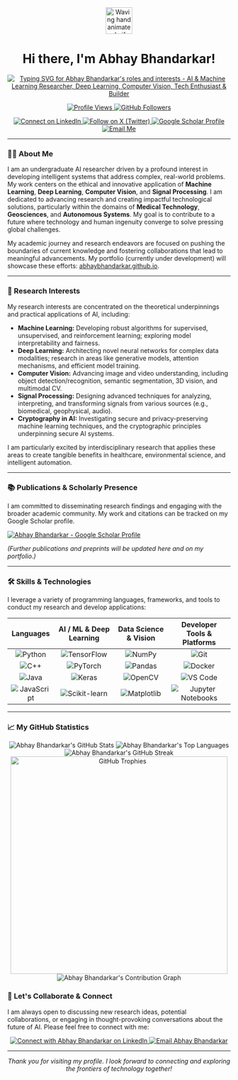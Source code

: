 <div align="center">
  <a href="https://github.com/AbhayBhandarkar">
    <img src="https://media.giphy.com/media/hvRJCLFzcasrR4ia7z/giphy.gif" width="60px" alt="Waving hand animated gif"/>
  </a>
  <h1>
    Hi there, I'm Abhay Bhandarkar!
  </h1>
  <a href="https://github.com/AbhayBhandarkar" target="_blank" rel="noopener noreferrer">
    <img src="https://readme-typing-svg.demolab.com?font=Inter&weight=700&size=24&duration=3500&pause=1200&color=0D6EFD&center=true&vCenter=true&width=550&lines=AI+%26+Machine+Learning+Researcher;Deep+Learning;Computer+Vision;Tech+Enthusiast+%26+Builder" alt="Typing SVG for Abhay Bhandarkar's roles and interests - AI & Machine Learning Researcher, Deep Learning, Computer Vision, Tech Enthusiast & Builder" />
  </a>
  <br>
  <p>
    <a href="https://github.com/AbhayBhandarkar">
      <img src="https://komarev.com/ghpvc/?username=AbhayBhandarkar&style=flat-square&color=0D6EFD&label=PROFILE+VIEWS" alt="Profile Views"/>
    </a>
    <a href="https://github.com/AbhayBhandarkar?tab=followers">
      <img src="https://img.shields.io/github/followers/AbhayBhandarkar?style=flat-square&logo=github&label=Followers&color=17A2B8" alt="GitHub Followers"/>
    </a>
  </p>
  <div>
    <a href="https://linkedin.com/in/AbhayBhandarkar" target="_blank" rel="noopener noreferrer">
      <img src="https://img.shields.io/badge/LinkedIn-0077B5?style=flat-square&logo=linkedin&logoColor=white" alt="Connect on LinkedIn"/>
    </a>
    <a href="https://x.com/BhandarkarAbhay" target="_blank" rel="noopener noreferrer">
      <img src="https://img.shields.io/badge/-%20X%20(Twitter)-000000?style=flat-square&logo=x&logoColor=white" alt="Follow on X (Twitter)"/>
    </a>
    <a href="https://scholar.google.com/citations?user=hFilxmsAAAAJ&hl=en" target="_blank" rel="noopener noreferrer">
      <img src="https://img.shields.io/badge/Google_Scholar-4285F4?style=flat-square&logo=googlescholar&logoColor=white" alt="Google Scholar Profile"/>
    </a>
    <a href="mailto:abhaybhandarkar@gmail.com">
      <img src="https://img.shields.io/badge/Email_Me-D14836?style=flat-square&logo=gmail&logoColor=white" alt="Email Me"/>
    </a>
  </div>
</div>

---

### 👨‍🔬 About Me

I am an undergraduate AI researcher driven by a profound interest in developing intelligent systems that address complex, real-world problems. My work centers on the ethical and innovative application of **Machine Learning**, **Deep Learning**, **Computer Vision**, and **Signal Processing**. I am dedicated to advancing research and creating impactful technological solutions, particularly within the domains of **Medical Technology**, **Geosciences**, and **Autonomous Systems**. My goal is to contribute to a future where technology and human ingenuity converge to solve pressing global challenges.

My academic journey and research endeavors are focused on pushing the boundaries of current knowledge and fostering collaborations that lead to meaningful advancements. My portfolio (currently under development) will showcase these efforts: [abhaybhandarkar.github.io](https://abhaybhandarkar.github.io).

---

### 🔬 Research Interests

My research interests are concentrated on the theoretical underpinnings and practical applications of AI, including:

* **Machine Learning:** Developing robust algorithms for supervised, unsupervised, and reinforcement learning; exploring model interpretability and fairness.
* **Deep Learning:** Architecting novel neural networks for complex data modalities; research in areas like generative models, attention mechanisms, and efficient model training.
* **Computer Vision:** Advancing image and video understanding, including object detection/recognition, semantic segmentation, 3D vision, and multimodal CV.
* **Signal Processing:** Designing advanced techniques for analyzing, interpreting, and transforming signals from various sources (e.g., biomedical, geophysical, audio).
* **Cryptography in AI:** Investigating secure and privacy-preserving machine learning techniques, and the cryptographic principles underpinning secure AI systems.

I am particularly excited by interdisciplinary research that applies these areas to create tangible benefits in healthcare, environmental science, and intelligent automation.

---

### 📚 Publications & Scholarly Presence

I am committed to disseminating research findings and engaging with the broader academic community. My work and citations can be tracked on my Google Scholar profile.

<p align="left">
  <a href="https://scholar.google.com/citations?user=hFilxmsAAAAJ&hl=en" target="_blank" rel="noopener noreferrer">
    <img src="https://img.shields.io/badge/Google_Scholar-Abhay_Bhandarkar-4285F4?style=for-the-badge&logo=googlescholar&logoColor=white" alt="Abhay Bhandarkar - Google Scholar Profile"/>
  </a>
</p>

*(Further publications and preprints will be updated here and on my portfolio.)*

---

### 🛠️ Skills & Technologies

I leverage a variety of programming languages, frameworks, and tools to conduct my research and develop applications:

<div align="center">

| Languages                                                                                                                                                                 | AI / ML & Deep Learning                                                                                                                                                                   | Data Science & Vision                                                                                                                                                                     | Developer Tools & Platforms                                                                                                                                                             |
| :------------------------------------------------------------------------------------------------------------------------------------------------------------------------: | :--------------------------------------------------------------------------------------------------------------------------------------------------------------------------------------: | :--------------------------------------------------------------------------------------------------------------------------------------------------------------------------------------: | :--------------------------------------------------------------------------------------------------------------------------------------------------------------------------------------: |
| <img src="https://img.shields.io/badge/Python-3776AB?style=flat-square&logo=python&logoColor=white" alt="Python"/>                                                         | <img src="https://img.shields.io/badge/TensorFlow-FF6F00?style=flat-square&logo=tensorflow&logoColor=white" alt="TensorFlow"/>                                                       | <img src="https://img.shields.io/badge/NumPy-013243?style=flat-square&logo=numpy&logoColor=white" alt="NumPy"/>                                                                     | <img src="https://img.shields.io/badge/Git-F05032?style=flat-square&logo=git&logoColor=white" alt="Git"/>                                                                             |
| <img src="https://img.shields.io/badge/C%2B%2B-00599C?style=flat-square&logo=c%2B%2B&logoColor=white" alt="C++"/>                                                             | <img src="https://img.shields.io/badge/PyTorch-EE4C2C?style=flat-square&logo=pytorch&logoColor=white" alt="PyTorch"/>                                                               | <img src="https://img.shields.io/badge/Pandas-150458?style=flat-square&logo=pandas&logoColor=white" alt="Pandas"/>                                                                   | <img src="https://img.shields.io/badge/Docker-2496ED?style=flat-square&logo=docker&logoColor=white" alt="Docker"/>                                                                   |
| <img src="https://img.shields.io/badge/Java-007396?style=flat-square&logo=java&logoColor=white" alt="Java"/>                                                                 | <img src="https://img.shields.io/badge/Keras-D00000?style=flat-square&logo=keras&logoColor=white" alt="Keras"/>                                                                       | <img src="https://img.shields.io/badge/OpenCV-5C3EE8?style=flat-square&logo=opencv&logoColor=white" alt="OpenCV"/>                                                                     | <img src="https://img.shields.io/badge/VS%20Code-007ACC?style=flat-square&logo=visualstudiocode&logoColor=white" alt="VS Code"/>                                                         |
| <img src="https://img.shields.io/badge/JavaScript-F7DF1E?style=flat-square&logo=javascript&logoColor=black" alt="JavaScript"/>                                             | <img src="https://img.shields.io/badge/Scikit--Learn-F7931E?style=flat-square&logo=scikit-learn&logoColor=white" alt="Scikit-learn"/>                                               | <img src="https://img.shields.io/badge/Matplotlib-3776AB?style=flat-square&logo=matplotlib&logoColor=white" alt="Matplotlib"/>                                                      | <img src="https://img.shields.io/badge/Jupyter-F37626?style=flat-square&logo=jupyter&logoColor=white" alt="Jupyter Notebooks"/>                                                          |

</div>

---

### 📈 My GitHub Statistics

<div align="center">
  <picture>
    <source media="(prefers-color-scheme: dark)" srcset="https://github-readme-stats.vercel.app/api?username=AbhayBhandarkar&show_icons=true&theme=catppuccin_mocha&hide_border=false&include_all_commits=true&count_private=true&line_height=28&card_width=490&icon_color=cba6f7&title_color=cba6f7&text_color=cad3f5&bg_color=1e1e2e&border_color=cba6f7">
    <source media="(prefers-color-scheme: light)" srcset="https://github-readme-stats.vercel.app/api?username=AbhayBhandarkar&show_icons=true&theme=catppuccin_latte&hide_border=false&include_all_commits=true&count_private=true&line_height=28&card_width=490&icon_color=1e66f5&title_color=1e66f5&text_color=4c4f69&bg_color=eff1f5&border_color=1e66f5">
    <img src="https://github-readme-stats.vercel.app/api?username=AbhayBhandarkar&show_icons=true&theme=catppuccin_latte&hide_border=false&include_all_commits=true&count_private=true&line_height=28&card_width=490&icon_color=1e66f5&title_color=1e66f5&text_color=4c4f69&bg_color=eff1f5&border_color=1e66f5" alt="Abhay Bhandarkar's GitHub Stats" />
  </picture>
  <picture>
    <source media="(prefers-color-scheme: dark)" srcset="https://github-readme-stats.vercel.app/api/top-langs/?username=AbhayBhandarkar&theme=catppuccin_mocha&layout=compact&hide_border=false&langs_count=8&card_width=490&title_color=cba6f7&text_color=cad3f5&bg_color=1e1e2e&border_color=cba6f7">
    <source media="(prefers-color-scheme: light)" srcset="https://github-readme-stats.vercel.app/api/top-langs/?username=AbhayBhandarkar&theme=catppuccin_latte&layout=compact&hide_border=false&langs_count=8&card_width=490&title_color=1e66f5&text_color=4c4f69&bg_color=eff1f5&border_color=1e66f5">
    <img src="https://github-readme-stats.vercel.app/api/top-langs/?username=AbhayBhandarkar&theme=catppuccin_latte&layout=compact&hide_border=false&langs_count=8&card_width=490&title_color=1e66f5&text_color=4c4f69&bg_color=eff1f5&border_color=1e66f5" alt="Abhay Bhandarkar's Top Languages" />
  </picture>
<picture>
    <source media="(prefers-color-scheme: dark)" srcset="https://streak-stats.demolab.com?user=AbhayBhandarkar&theme=catppuccin_mocha&hide_border=false&date_format=M%20j%5B%2C%20Y%5D&card_width=490&background=1e1e2e&border=cba6f7&stroke=cba6f7&ring=8839ef&fire=f5bde6&currStreakNum=cad3f5&sideNums=cad3f5&currStreakLabel=cad3f5&sideLabels=cad3f5&dates=cad3f5">
    <source media="(prefers-color-scheme: light)" srcset="https://streak-stats.demolab.com?user=AbhayBhandarkar&theme=catppuccin_latte&hide_border=false&date_format=M%20j%5B%2C%20Y%5D&card_width=490&background=eff1f5&border=1e66f5&stroke=1e66f5&ring=fe640b&fire=e64553&currStreakNum=4c4f69&sideNums=4c4f69&currStreakLabel=4c4f69&sideLabels=4c4f69&dates=4c4f69">
    <img src="https://streak-stats.demolab.com?user=AbhayBhandarkar&theme=catppuccin_latte&hide_border=false&date_format=M%20j%5B%2C%20Y%5D&card_width=490&background=eff1f5&border=1e66f5&stroke=1e66f5&ring=fe640b&fire=e64553&currStreakNum=4c4f69&sideNums=4c4f69&currStreakLabel=4c4f69&sideLabels=4c4f69&dates=4c4f69" alt="Abhay Bhandarkar's GitHub Streak" />
  </picture>
  <picture>
    <source media="(prefers-color-scheme: dark)" srcset="https://github-profile-trophy.vercel.app/?username=AbhayBhandarkar&theme=catppuccin-mocha&margin-w=15&margin-h=15&column=5&no-frame=false&no-bg=true&row=1&rank=-C,-B,-A,-S,-SS,-SSS&border_color=1e1e2e">
    <source media="(prefers-color-scheme: light)" srcset="https://github-profile-trophy.vercel.app/?username=AbhayBhandarkar&theme=catppuccin-latte&margin-w=15&margin-h=15&column=5&no-frame=false&no-bg=true&row=1&rank=-C,-B,-A,-S,-SS,-SSS&border_color=eff1f5">
    <img src="https://github-profile-trophy.vercel.app/?username=AbhayBhandarkar&theme=catppuccin-latte&margin-w=15&margin-h=15&column=5&no-frame=false&no-bg=true&row=1&rank=-C,-B,-A,-S,-SS,-SSS&border_color=eff1f5" alt="GitHub Trophies" width="490"/>
  </picture>
  <br>
  <picture>
    <source media="(prefers-color-scheme: dark)" srcset="https://github-readme-activity-graph.vercel.app/graph?username=AbhayBhandarkar&bg_color=1e1e2e&color=cad3f5&line=89b4fa&point=cba6f7&area=true&hide_border=false&area_color=89b4fa&border_color=cba6f7">
    <source media="(prefers-color-scheme: light)" srcset="https://github-readme-activity-graph.vercel.app/graph?username=AbhayBhandarkar&bg_color=eff1f5&color=4c4f69&line=1e66f5&point=fe640b&area=true&hide_border=false&area_color=1e66f5&border_color=1e66f5">
    <img src="https://github-readme-activity-graph.vercel.app/graph?username=AbhayBhandarkar&bg_color=eff1f5&color=4c4f69&line=1e66f5&point=fe640b&area=true&hide_border=false&area_color=1e66f5&border_color=1e66f5" alt="Abhay Bhandarkar's Contribution Graph"/>
  </picture>
</div>

### 💬 Let's Collaborate & Connect

I am always open to discussing new research ideas, potential collaborations, or engaging in thought-provoking conversations about the future of AI. Please feel free to connect with me:

<div align="center">
  <a href="https://linkedin.com/in/AbhayBhandarkar" target="_blank" rel="noopener noreferrer">
    <img src="https://img.shields.io/badge/LinkedIn-Let's_Connect-0077B5?style=for-the-badge&logo=linkedin&logoColor=white" alt="Connect with Abhay Bhandarkar on LinkedIn"/>
  </a>
  <a href="mailto:abhaybhandarkar@gmail.com">
    <img src="https://img.shields.io/badge/Email_Me-abhaybhandarkar@gmail.com-D14836?style=for-the-badge&logo=gmail&logoColor=white" alt="Email Abhay Bhandarkar"/>
  </a>
</div>

---

<p align="center">
  <em>Thank you for visiting my profile. I look forward to connecting and exploring the frontiers of technology together!</em>
</p>
